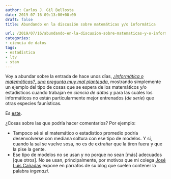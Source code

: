 ```yaml
---
author: Carlos J. Gil Bellosta
date: 2019-07-16 09:13:00+00:00
draft: false
title: Abundando en la discusión sobre matemáticas y/o informática

url: /2019/07/16/abundando-en-la-discusion-sobre-matematicas-y-o-informatica/
categories:
- ciencia de datos
tags:
- estadística
- ltv
- stan
---
```


Voy a abundar sobre la entrada de hace unos días, _[¿Informática o matemáticas?, una pregunta muy mal planteada](https://www.datanalytics.com/2019/06/11/informatica-o-matematicas-una-pregunta-muy-mal-formulada/)_, mostrando simplemente un ejemplo del tipo de cosas que se espera de los matemáticos y/o estadísticos cuando trabajan en _ciencia de datos_ y para las cuales los informáticos no están particularmente mejor entrenados (_de serie_) que otras especies faunísticas.

Es [este](https://www.briancallander.com/posts/customer_lifetime_value/recency_frequency.html).

¿Cosas sobre las que podría hacer comentarios? Por ejemplo:

* Tampoco sé si el matemático o estadístico promedio podría desenvolverse con mediana soltura con ese tipo de modelos. Y sí, cuando la sal se vuelve sosa, no es de extrañar que la tiren fuera y que la pise la gente.
* Ese tipo de modelos no se usan y no porque no sean [más] adecuados [que otros]. No se usan, principalmente, por motivos  que mi colega [José Luis Cañadas](https://muestrear-no-es-pecado.netlify.com/) expone en párrafos de su blog que suelen contener la palabra _ingenazi_.

